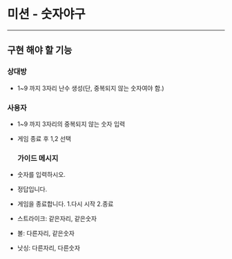 # 미션 - 숫자야구

---

## 구현 해야 할 기능

### 상대방
- 1~9 까지 3자리 난수 생성(단, 중복되지 않는 숫자여야 함.) 

### 사용자
- 1~9 까지 3자리의 중복되지 않는 숫자 입력
- 게임 종료 후 1,2 선택

    ### 가이드 메시지
- 숫자를 입력하시오.
- 정답입니다.
- 게임을 종료합니다. 1.다시 시작 2.종료

- 스트라이크: 같은자리, 같은숫자
- 볼: 다른자리, 같은숫자
- 낫싱: 다른자리, 다른숫자